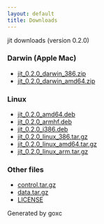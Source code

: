 ```yaml
---
layout: default
title: Downloads
---
```


jit downloads (version 0.2.0)

### Darwin (Apple Mac)

 * [jit\_0.2.0\_darwin\_386.zip](jit_0.2.0_darwin_386.zip)
 * [jit\_0.2.0\_darwin\_amd64.zip](jit_0.2.0_darwin_amd64.zip)

### Linux

 * [jit\_0.2.0\_amd64.deb](jit_0.2.0_amd64.deb)
 * [jit\_0.2.0\_armhf.deb](jit_0.2.0_armhf.deb)
 * [jit\_0.2.0\_i386.deb](jit_0.2.0_i386.deb)
 * [jit\_0.2.0\_linux\_386.tar.gz](jit_0.2.0_linux_386.tar.gz)
 * [jit\_0.2.0\_linux\_amd64.tar.gz](jit_0.2.0_linux_amd64.tar.gz)
 * [jit\_0.2.0\_linux\_arm.tar.gz](jit_0.2.0_linux_arm.tar.gz)

### Other files

 * [control.tar.gz](.goxc-temp/control.tar.gz)
 * [data.tar.gz](.goxc-temp/data.tar.gz)
 * [LICENSE](LICENSE)



Generated by goxc